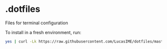 # .dotfiles
Files for terminal configuration

To install in a fresh environment, run:
```bash
yes | curl -Lk https://raw.githubusercontent.com/LucasIME/dotfiles/master/install.sh | /bin/bash
```
